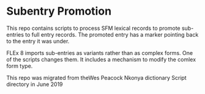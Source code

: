 # Subentry Promotion
This repo contains scripts to process SFM lexical records to promote sub-entries to full entry records. The promoted entry has a marker pointing back to the entry it was under.

FLEx 8 imports sub-entries as variants rather than as complex forms. One of the scripts changes them. It includes a mechanism to modify the comlex form type.

This repo was migrated from theWes Peacock Nkonya dictionary Script directory in June 2019
